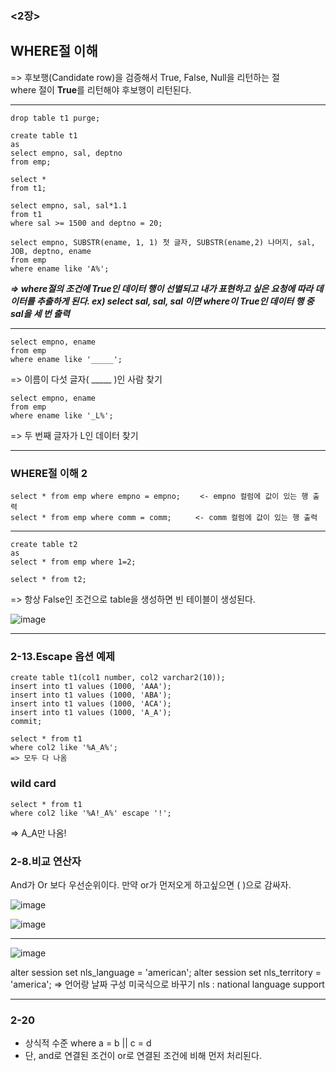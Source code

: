 ### <2장>

## WHERE절 이해
=> 후보행(Candidate row)을 검증해서 True, False,  Null을 리턴하는 절   
   where 절이 **True**를 리턴해야 후보행이 리턴된다.
_________________________________________________________________
    drop table t1 purge;

    create table t1
    as
    select empno, sal, deptno
    from emp;

    select *
    from t1;

    select empno, sal, sal*1.1
    from t1
    where sal >= 1500 and deptno = 20;

    select empno, SUBSTR(ename, 1, 1) 첫 글자, SUBSTR(ename,2) 나머지, sal, JOB, deptno, ename
    from emp 
    where ename like 'A%';

_**=> where절의 조건에 True인 데이터 행이 선별되고 내가 표현하고 싶은 요청에 따라 데이터를 추출하게 된다. ex) select sal, sal, sal 이면 where이 True인 데이터 행 중 sal을 세 번 출력**_
__________________________________________________________________________

    select empno, ename
    from emp
    where ename like '_____';
=> 이름이 다섯 글자( _____ )인 사람 찾기

    select empno, ename
    from emp
    where ename like '_L%';
=> 두 번째 글자가 L인 데이터 찾기

_____________________________________________________________________________________

### WHERE절 이해 2

    select * from emp where empno = empno; 　　<- empno 컬럼에 값이 있는 행 출력
    select * from emp where comm = comm; 　　 <- comm 컬럼에 값이 있는 행 출력
____________________________________________________________
    create table t2
    as 
    select * from emp where 1=2;

    select * from t2;
=> 항상 False인 조건으로 table을 생성하면 빈 테이블이 생성된다.

![image](https://user-images.githubusercontent.com/48431771/54971844-ca26b300-4fcb-11e9-8be1-e4b5675300c7.png)

____________________________________________________________________________________
### 2-13.Escape 옵션 예제

    create table t1(col1 number, col2 varchar2(10));
    insert into t1 values (1000, 'AAA');
    insert into t1 values (1000, 'ABA');
    insert into t1 values (1000, 'ACA');
    insert into t1 values (1000, 'A_A');
    commit;

    select * from t1 
    where col2 like '%A_A%';
    => 모두 다 나옴 

### wild card
    select * from t1 
    where col2 like '%A!_A%' escape '!';
=> A_A만 나옴! 


### 2-8.비교 연산자

And가 Or 보다 우선순위이다. 
만약 or가 먼저오게 하고싶으면 ( )으로 감싸자.

![image](https://user-images.githubusercontent.com/48431771/54967243-40bab500-4fba-11e9-97a6-2dd1b5b3957a.png)

![image](https://user-images.githubusercontent.com/48431771/54967268-5c25c000-4fba-11e9-95fc-8336d41ff923.png)

____________________________________________________________________________________

![image](https://user-images.githubusercontent.com/48431771/54967834-f6d2ce80-4fbb-11e9-8b0b-b038f5d43e1e.png)

alter session set nls_language = 'american';
alter session set nls_territory = 'america';
=> 언어랑 날짜 구성 미국식으로 바꾸기
nls : national language support
____________________________________________________________________________________
### 2-20
- 상식적 수준
where a = b || c = d
- 단, and로 연결된 조건이 or로 연결된 조건에 비해 먼저 처리된다.











